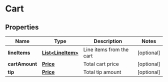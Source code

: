 
# Cart

## Properties
Name | Type | Description | Notes
------------ | ------------- | ------------- | -------------
**lineItems** | [**List&lt;LineItem&gt;**](LineItem.md) | Line items from the cart |  [optional]
**cartAmount** | [**Price**](Price.md) | Total cart price |  [optional]
**tip** | [**Price**](Price.md) | Total tip amount |  [optional]



